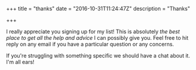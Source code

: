 +++
title = "thanks"
date = "2016-10-31T11:24:47Z"
description = "Thanks"

+++

I really appreciate you signing up for my list! This is absolutely *the best place to get all the help and advice* I can possibly give you. Feel free to hit reply on any email if you have a particular question or any concerns.

If you're struggling with something specific we should have a chat about it. I'm all ears!
